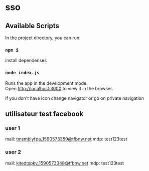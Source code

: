 # sso

## Available Scripts

In the project directory, you can run:

### `npm i`

install dependenses

### `node index.js`

Runs the app in the development mode.<br />
Open [http://localhost:3000](http://localhost:3000) to view it in the browser.

if you don't have icon change navigator or go on private navigation<br />


## utilisateur test facebook
### user  1
mail: tmsmblyfpa_1590573359@tfbnw.net
mdp: test123test

### user  2
mail: kitedtspkv_1590573348@tfbnw.net
mdp: test123test
